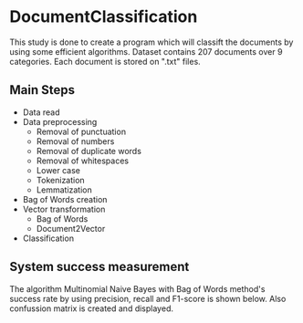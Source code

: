 # DocumentClassification

This study is done to create a program which will classift the documents by using some efficient algorithms. Dataset contains 207 documents over 9 categories. Each document is
stored on ".txt" files.

## Main Steps

- Data read
- Data preprocessing
  - Removal of punctuation
  - Removal of numbers
  - Removal of duplicate words
  - Removal of whitespaces
  - Lower case
  - Tokenization
  - Lemmatization
- Bag of Words creation
- Vector transformation
  - Bag of Words
  - Document2Vector
- Classification

## System success measurement

The algorithm Multinomial Naive Bayes with Bag of Words method's success rate by using precision, recall and F1-score is shown below. Also confussion matrix is created and
displayed.



